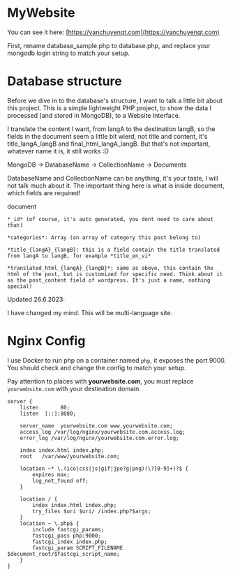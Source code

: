 # MyWebsite

You can see it here: [https://vanchuyenqt.com](https://vanchuyenqt.com)

First, rename database_sample.php to database.php, and replace your mongodb login string to match your setup.

# Database structure

Before we dive in to the database's structure, I want to talk a little bit about this project. This is a simple lightweight PHP project, to show the data I processed (and stored in MongoDB), to a Website Interface.

I translate the content I want, from langA to the destination langB, so the fields in the document seem a little bit wierd, not title and content, it's title_langA_langB and final_html_langA_langB. But that's not important, whatever name it is, it still works :D

MongoDB -> DatabaseName -> CollectionName -> Documents

DatabaseName and CollectionName can be anything, it's your taste, I will not talk much about it.
The important thing here is what is inside document, which fields are required!

document

    *_id* (of course, it's auto generated, you dont need to care about that)

    *categories*: Array (an array of category this post belong to)

    *title_{langA}_{langB}: this is a field contain the title translated from langA to langB, for example *title_en_vi*
    
    *translated_html_{langA}_{langB}*: same as above, this contain the html of the post, but is customized for specific need. Think about it as the post_content field of wordpress. It's just a name, nothing special!

Updated 26.6.2023:

I have changed my mind. This will be multi-language site.

# Nginx Config

I use Docker to run php on a container named `php`, it exposes the port 9000. You should check and change the config to match your setup.

Pay attention to places with **yourwebsite.com**, you must replace `yourwebsite.com` with your destination domain.

```
server {
    listen       80;
    listen  [::]:8080;

    server_name  yourwebsite.com www.yourwebsite.com;
    access_log /var/log/nginx/yourwebsite.com.access.log;
    error_log /var/log/nginx/yourwebsite.com.error.log;

    index index.html index.php;
    root   /var/www/yourwebsite.com;

    location ~* \.(ico|css|js|gif|jpe?g|png)(\?[0-9]+)?$ {
        expires max;
        log_not_found off;
    }

    location / {
        index index.html index.php;
        try_files $uri $uri/ /index.php?$args;
    }
    location ~ \.php$ {
        include fastcgi_params;
        fastcgi_pass php:9000;
        fastcgi_index index.php;
        fastcgi_param SCRIPT_FILENAME $document_root/$fastcgi_script_name;
    }
}
```